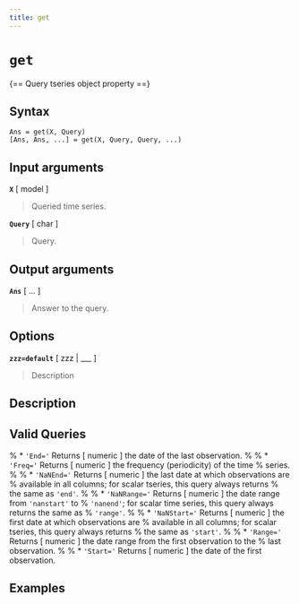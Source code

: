 ```yaml
---
title: get
---
```


# `get`

{== Query tseries object property ==}


## Syntax 

    Ans = get(X, Query)
    [Ans, Ans, ...] = get(X, Query, Query, ...)


## Input arguments 

__`X`__ [ model ]
> 
> Queried time series.
>

__`Query`__ [ char ]
>
> Query.
>

## Output arguments 

__`Ans`__ [ ... ] 
>
> Answer to the query.
>

## Options 

__`zzz=default`__ [ zzz | ___ ]
> 
> Description
> 

## Description



## Valid Queries 

% * `'End='` Returns [ numeric ] the date of the last observation.
%
% * `'Freq='` Returns [ numeric ] the frequency (periodicity) of the time
% series.
%
% * `'NaNEnd='` Returns [ numeric ] the last date at which observations are
% available in all columns; for scalar tseries, this query always returns
% the same as `'end'`.
%
% * `'NaNRange='` Returns [ numeric ] the date range from `'nanstart'` to
% `'nanend'`; for scalar time series, this query always returns the same as
% `'range'`.
%
% * `'NaNStart='` Returns [ numeric ] the first date at which observations are
% available in all columns; for scalar tseries, this query always returns
% the same as `'start'`.
%
% * `'Range='` Returns [ numeric ] the date range from the first observation to the
% last observation.
%
% * `'Start='` Returns [ numeric ] the date of the first observation.

## Examples

```matlab
```

